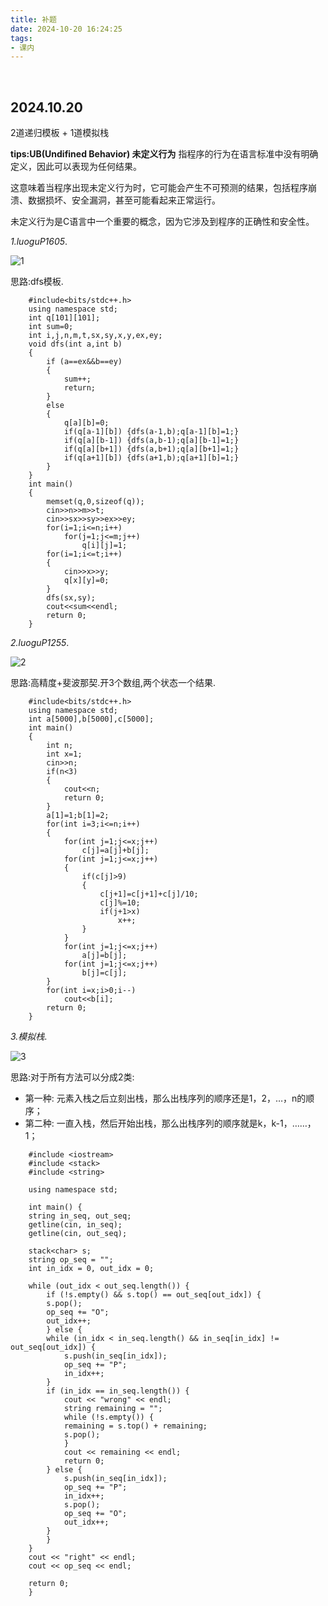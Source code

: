```yaml
---
title: 补题
date: 2024-10-20 16:24:25
tags:
- 课内
---
```

 <!-- more -->

## 2024.10.20

2道递归模板 + 1道模拟栈

**tips:UB(Undifined Behavior) 未定义行为**
指程序的行为在语言标准中没有明确定义，因此可以表现为任何结果。

这意味着当程序出现未定义行为时，它可能会产生不可预测的结果，包括程序崩溃、数据损坏、安全漏洞，甚至可能看起来正常运行。

未定义行为是C语言中一个重要的概念，因为它涉及到程序的正确性和安全性。

*1.luoguP1605*.

![1](https://pic.imgdb.cn/item/6714cbd9d29ded1a8c9f3da5.png)

思路:dfs模板.

```
    #include<bits/stdc++.h>
    using namespace std;
    int q[101][101];
    int sum=0;
    int i,j,n,m,t,sx,sy,x,y,ex,ey;
    void dfs(int a,int b)
    {
        if (a==ex&&b==ey)
        {
            sum++;
            return;
        }
        else
        {
            q[a][b]=0;
            if(q[a-1][b]) {dfs(a-1,b);q[a-1][b]=1;}
            if(q[a][b-1]) {dfs(a,b-1);q[a][b-1]=1;}
            if(q[a][b+1]) {dfs(a,b+1);q[a][b+1]=1;}
            if(q[a+1][b]) {dfs(a+1,b);q[a+1][b]=1;}
        }
    }
    int main()
    {
        memset(q,0,sizeof(q));
        cin>>n>>m>>t;
        cin>>sx>>sy>>ex>>ey;
        for(i=1;i<=n;i++)
            for(j=1;j<=m;j++)
                q[i][j]=1;
        for(i=1;i<=t;i++)
        {
            cin>>x>>y;
            q[x][y]=0;
        }
        dfs(sx,sy);
        cout<<sum<<endl;
        return 0;
    }
```

*2.luoguP1255*.

![2](https://pic.imgdb.cn/item/6714cce7d29ded1a8ca1cb20.png)

思路:高精度+斐波那契.开3个数组,两个状态一个结果.

```
    #include<bits/stdc++.h>
    using namespace std;
    int a[5000],b[5000],c[5000];
    int main()
    {
        int n;
        int x=1;
        cin>>n;
        if(n<3)
        {
            cout<<n;
            return 0;
        }
        a[1]=1;b[1]=2;
        for(int i=3;i<=n;i++)
        {
            for(int j=1;j<=x;j++)
                c[j]=a[j]+b[j];
            for(int j=1;j<=x;j++)
            {
                if(c[j]>9)
                {
                    c[j+1]=c[j+1]+c[j]/10;
                    c[j]%=10;
                    if(j+1>x)
                        x++;
                }
            }
            for(int j=1;j<=x;j++)
                a[j]=b[j];
            for(int j=1;j<=x;j++)
                b[j]=c[j];
        }
        for(int i=x;i>0;i--)
            cout<<b[i];
        return 0;
    }
```

*3.模拟栈*.

![3](https://pic.imgdb.cn/item/6715144fd29ded1a8c210fba.png)

思路:对于所有方法可以分成2类:

- 第一种: 元素入栈之后立刻出栈，那么出栈序列的顺序还是1，2，…，n的顺序；
- 第二种: 一直入栈，然后开始出栈，那么出栈序列的顺序就是k，k-1，……，1；

```
    #include <iostream>
    #include <stack>
    #include <string>

    using namespace std;

    int main() {
    string in_seq, out_seq;
    getline(cin, in_seq);
    getline(cin, out_seq);

    stack<char> s;
    string op_seq = "";
    int in_idx = 0, out_idx = 0;

    while (out_idx < out_seq.length()) {
        if (!s.empty() && s.top() == out_seq[out_idx]) {
        s.pop();
        op_seq += "O";
        out_idx++;
        } else {
        while (in_idx < in_seq.length() && in_seq[in_idx] != out_seq[out_idx]) {
            s.push(in_seq[in_idx]);
            op_seq += "P";
            in_idx++;
        }
        if (in_idx == in_seq.length()) {
            cout << "wrong" << endl;
            string remaining = "";
            while (!s.empty()) {
            remaining = s.top() + remaining;
            s.pop();
            }
            cout << remaining << endl;
            return 0;
        } else {
            s.push(in_seq[in_idx]);
            op_seq += "P";
            in_idx++;
            s.pop();
            op_seq += "O";
            out_idx++;
        }
        }
    }
    cout << "right" << endl;
    cout << op_seq << endl;

    return 0;
    }
```

